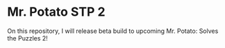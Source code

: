 # Mr. Potato STP 2
On this repository, I will release beta build to upcoming Mr. Potato: Solves the Puzzles 2!
